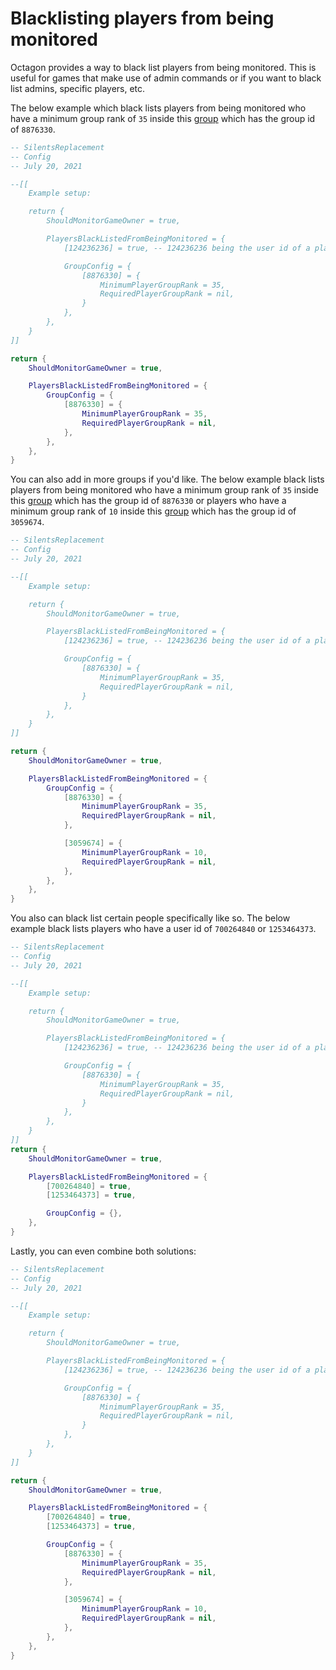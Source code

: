 # Blacklisting players from being monitored

Octagon provides a way to black list players from being monitored. This is useful for games that make use of admin commands or if you want to black list admins, specific players, etc.

The below example which black lists players from being monitored who have a minimum group rank of `35` inside this [group](https://www.roblox.com/groups/8876330/Perdux-Studios#!/about) which has the group id of `8876330`.

```lua
-- SilentsReplacement
-- Config
-- July 20, 2021

--[[
	Example setup:

	return {
		ShouldMonitorGameOwner = true,

		PlayersBlackListedFromBeingMonitored = {
			[124236236] = true, -- 124236236 being the user id of a player

			GroupConfig = {
				[8876330] = { 
					MinimumPlayerGroupRank = 35,
					RequiredPlayerGroupRank = nil,
				}
			},
		},
	}
]]

return {
	ShouldMonitorGameOwner = true,

	PlayersBlackListedFromBeingMonitored = {
		GroupConfig = {
			[8876330] = { 
				MinimumPlayerGroupRank = 35,
				RequiredPlayerGroupRank = nil,
			},
		},
	},
}
```

You can also add in more groups if you'd like. The below example black lists players from being monitored who have a minimum group rank of `35` inside this [group](https://www.roblox.com/groups/8876330/Perdux-Studios#!/about) which has the group id of `8876330` or players who have a minimum group rank of `10` inside this [group](https://www.roblox.com/groups/3059674/Badimo#!/about) which has the group id of `3059674`.

```lua
-- SilentsReplacement
-- Config
-- July 20, 2021

--[[
	Example setup:

	return {
		ShouldMonitorGameOwner = true,

		PlayersBlackListedFromBeingMonitored = {
			[124236236] = true, -- 124236236 being the user id of a player

			GroupConfig = {
				[8876330] = { 
					MinimumPlayerGroupRank = 35,
					RequiredPlayerGroupRank = nil,
				}
			},
		},
	}
]]

return {
	ShouldMonitorGameOwner = true,

	PlayersBlackListedFromBeingMonitored = {
		GroupConfig = {
			[8876330] = { 
				MinimumPlayerGroupRank = 35,
				RequiredPlayerGroupRank = nil,
			},

            [3059674] = { 
				MinimumPlayerGroupRank = 10,
				RequiredPlayerGroupRank = nil,
			},
		},
	},
}
```

You also can black list certain people specifically like so. The below example black lists players who have a user id of `700264840` or `1253464373`.

```lua
-- SilentsReplacement
-- Config
-- July 20, 2021

--[[
	Example setup:

	return {
		ShouldMonitorGameOwner = true,

		PlayersBlackListedFromBeingMonitored = {
			[124236236] = true, -- 124236236 being the user id of a player

			GroupConfig = {
				[8876330] = { 
					MinimumPlayerGroupRank = 35,
					RequiredPlayerGroupRank = nil,
				}
			},
		},
	}
]]
return {
	ShouldMonitorGameOwner = true,

	PlayersBlackListedFromBeingMonitored = {
        [700264840] = true,
        [1253464373] = true,

		GroupConfig = {},
	},
}
```

Lastly, you can even combine both solutions:

```lua
-- SilentsReplacement
-- Config
-- July 20, 2021

--[[
	Example setup:

	return {
		ShouldMonitorGameOwner = true,

		PlayersBlackListedFromBeingMonitored = {
			[124236236] = true, -- 124236236 being the user id of a player

			GroupConfig = {
				[8876330] = { 
					MinimumPlayerGroupRank = 35,
					RequiredPlayerGroupRank = nil,
				}
			},
		},
	}
]]

return {
	ShouldMonitorGameOwner = true,

	PlayersBlackListedFromBeingMonitored = {
        [700264840] = true,
        [1253464373] = true,

		GroupConfig = {
            [8876330] = { 
				MinimumPlayerGroupRank = 35,
				RequiredPlayerGroupRank = nil,
			},

            [3059674] = { 
				MinimumPlayerGroupRank = 10,
				RequiredPlayerGroupRank = nil,
			},
        },
	},
}
```